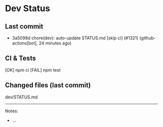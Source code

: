 # Dev Status

## Last commit
- 3a5098d chore(dev): auto-update STATUS.md [skip ci] (#1321) (github-actions[bot], 24 minutes ago)
## CI & Tests
[OK] npm ci
[FAIL] npm test

## Changed files (last commit)
dev/STATUS.md

---
Notes:
- ...
